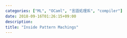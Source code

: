 ```yaml
---
categories: ["ML", "OCaml", "言語処理系", "compiler"]
date: 2018-09-16T01:26:15+09:00
description:
title: "Inside Pattern Machings"
---
```

<section data-markdown
    data-separator="\n===\n"
    data-vertical="\n---\n"
    data-notes="^Note:">
<script type="text/template">
# Inside Pattern Machings
----------------------

<!-- .slide: class="center" -->
===
# About Me
---------
![κeenのアイコン](/images/kappa.png) <!-- .element: style="position:absolute;right:0;z-index:-1" width="20%" -->

 * κeen
 * [ちゅーんさんだよー](https://shindanmaker.com/789932)
 * [@blackenedgold](https://twitter.com/blackenedgold)
 * Github: [KeenS](https://github.com/KeenS)
 * [Idein Inc.](https://idein.jp/)のエンジニア
 * Lisp, ML, Rust, Shell Scriptあたりを書きます

===


<pre>
( ^o^)パターンマッチって便利だなー
( ˘⊖˘) 。o(待てよ？なんでこんなに簡単にコードが書けるんだ)
|コンパイラ|┗(☋｀ )┓三
( ◠‿◠ )☛そこに気づいたか・・・消えてもらう
▂▅▇█▓▒░(’ω’)░▒▓█▇▅▂うわああああああ
</pre>


===
# 発表について
-------------

* 元ネタ [Optimizing Pattern Matching](http://pauillac.inria.fr/~maranget/papers/opat/) (Fabrice Le Fessant, Luc Maranget)
* 自作SMLコンパイラにパターンマッチを入れようとしたら難しかった
  + 「コードを生成」が割と厄介
  + 次の中間言語の設計に影響を与える
    - というか専用の中間言語作るくらいの心意気が必要
* 既存手法を調べたら非自明だった
  + → 既存手法の紹介だけでも価値がありそう
  + → 発表するか
  + (本当は実装までしたかったけど進捗だめです)
* 変数束縛の話はしない


===
# パターンについて
------------------

* パターンは値の集合にマッチする
* ワイルドカードパターンがある
* 直積にマッチするときは _横_ に伸びる
* 直和にマッチするときは _縦_ に伸びる
* パターンをネストするときは _奥_ に伸びる
* パターンが _網羅的_ であるかに関心がある
* 複数マッチする場合は最初のものにマッチする

===

# 例
----

``` standard-ml
case (lx, ly) of
   ([], _) => 1
 | (_, []) => 2
 | (x::xs, y::ys) => 3
```

===
# パターンマッチの実装
---------------------

* いくつか方法がある
  + 素朴なifのチェーン
  + decision tree
  + backtracking automata
* それぞれメリットデメリットがある

===

# ifのチェーン
-------------

``` C
if (lx == [] && true) {
  return 1;
} else if (true && ly == []) {
  return 2;
} else if (lx == [] &&  ly == []) {
  // discriminantとデータは別
  x = lx.0;
  xs = lx.1;
  y = ly.0;
  ys = ly.1;
  return 3;
} else {
  // match fail
}
```

===

# ifのチェーン
-------------

* パターンを1つ1つifで検査する
* 最初に思いつく
* O 素朴
* O 実装が楽
* X 遅い(横、縦、深さ全てに比例)
* X 網羅性検査は別途実装

===
# decision tree
----------------


``` C
swith(lx) {
  case []: return 1;
  case (::): switch (ly) {
    case []: return 2;
    case (::): return 3;
  }
}
```

===
# dicision tree
--------------

* パターンから決定木を作る
  * 直和は `switch` に変換する
  * 直積は `switch` のネストに変換する
  * パターンのネストは`switch`のネストに変換する
* ifのチェーンの次に思いつく
* O 実行が(横幅と深さに)線形
* O 網羅性検査がfor freeでついてくる
* X コードが嵩む(パターンがコピーされうる)

===
# dicision tree
--------------

* 最初に実装しようとした
* パターンがネストしたケースで実装が難しかった
  + 主にデータの持ち方の問題
  + 1つの節の中にネストさせるパターンを集めるのが大変
* 直積とパターンのネストどっちを先にやるかは調べてない
* ORパターンを入れるとdicision diagramになりそう？
  + CFGが欲しくなる

===
# backtracking automata
------------------------

``` 
catch
  catch
    switch lx with
      case []: 1
      default: exit
  with catch
    switch ly with
      case []: 2
      default: exit
  with catch
    switch lx with
      case (::): switch ly with
                   case (::): 3
                   default: exit
      default: exit
with (failwith "Patrtial match")

```

===
# backtracking automata
------------------------

* 順番に検査しつつ失敗したら巻き戻す
  + パターンの並びのままprefixが共通なら共有する
  + 例外とハンドラを使う
* O コードがコンパクト(パターンはコピーされない)
* X dicision treeほど速くない
* O 最適化ができる
  + まずは動くものを作ってあとで高速化

===
# backtracking automata
------------------------

* 今回紹介する内容
* DT vs BA
* 少し正規表現のDFA vs NFAに似てる
  + ただしパターンマッチはコード生成の話
* Backtracking Automataを最適化するとそれなりに速い

===

# イメージ
----------

## if

```
.-.-
.-.-
.-.-
.-.-
```

===

# イメージ
----------

## DT

```
   /
  .
 / \
.
 \./
   \

```

===

# イメージ
----------

## BA

```
.-.-
   \
.-.-
   \
```


===
# 準備
-------
## データ
* データは直和と直積からなるとする
  + intも無限の直和からなるとする
* 値はコンストラクタで作られる
  $v ::= c(v1, .., vn)$
* $パターンへの入力はベクトルで与えられる
  $\vec{v} = (v_1 \cdots v_n)$

===
# 準備
-------
## パターン

* パターンは2つ $p ::=$
  + $\mathbf{_}$ (ワイルドカード)
  + $c(p1, .., pn)$ (コンストラクタ)
* パターンもベクトルになる
  $\vec{p} = (p_1 \cdots p_n)$

===

# 準備
-------
## 節行列

* パターンは節が複数あるので行列になる

``` standard-ml
case (lx, ly) of
   ([], _) => 1
 | (_, []) => 2
 | (_::_, _::_) => 3
```

を

\\[
\begin{equation\*}
(P \to L) = \begin{pmatrix}
[] & \mathbf{\\\_}  & → & 1 \\\\  
\mathbf{\\\_} & [] & → & 1 \\\\  
(::) & (::) & → & 1
\end{pmatrix}
\end{equation\*}
\\]

に

===

# 準備
-------
## ターゲット言語

* `let`バインディング
* `catch l1 with l2` と `exit`
* `switch` 式
  + `default` 節は省いて良い
  + 定義上は`case` に引っかからず `default` もなければUB
  + 実際はそういうコードを吐かない
* フィールドアクセス `field n x`

===
# コンパイル
------------

* 値 $\vec{x}$ を節行列 $P \to L$ にマッチさせるとする
* 手続き $\mathcal{C}((x), P \to L)$ でコンパイルする
* $\vec{x} = (x_1 \cdots x_n)$
* \\[
\begin{equation\*}
(P \to L) = \begin{pmatrix}
p^1\_1 & \cdots & p^1\_n & → & l^1 \\\\  
&        & \vdots &  &  \\\\  
p^m\_1 & \cdots & p^m\_n & → & l^m
\end{pmatrix}
\end{equation\*}
\\]

===
# コンパイル
------------

* ただしパターンは少なくとも1つはあるとする
  + つまり $m > 0$
* 節なしマッチは許可されない or 特別扱いが多いので一般性を損ねない
* 最初はマッチ失敗のガードから始める

``` standard-ml
catch
  C((x), P → L)
with (failwith "Patrtial match")
```

===
# $n == 0$
-------

* $n$ が0、つまりパターンが残っていなければ最初のパターンがマッチする

\\[
\begin{equation\*}
\mathcal{C}((), \begin{pmatrix}
→     & l^1 \\\\  
\vdots &  \\\\  
→     & l^m
\end{pmatrix}) = l^1
\end{equation\*}
\\]

===
# $n > 0$
-------
## (a)変数則

* 最初の列のパターンが全てワイルドカードならマッチさせない。つまり
  $\mathcal{C}(\vec{x}, P \to L) = \mathcal{C}(\vec{x^{\prime}}, P^{\prime} \to L^{\prime})$
* $\vec{x^{\prime}} = (x_2 \cdots x_n)$
* \\[
\begin{equation\*}
(P \to L) = \begin{pmatrix}
p^1\_2 & \cdots & p^1\_n & → & l^1 \\\\  
&        & \vdots &  &  \\\\  
p^m\_2 & \cdots & p^m\_n & → & l^m
\end{pmatrix}
\end{equation\*}
\\]


===
# $n > 0$
-------
## (b)コンストラクタ則

* 最初の列のパターンが全てコンストラクタならコンストラクタ毎に分解する
* 雑にいうとこうなる

```
switch x1 with
  case c1: C(...)
  case c2: C(...)
     ...
  default: exit
```

===
# $n > 0$
-------
## (b)コンストラクタ則
* コンストラクタ $c$ に特殊化された節行列$\mathcal{S}(c, P \to L)$を次のように定義する
  + $p^i_1 = c(q^i1, \cdots, q^i_a)$のとき$q^1\_2 \cdots q^1\_a p^1\_2 \cdots p^1\_n \to l^1$
  + $p^i_1$ が $c^{\prime} \not= c$ のときナシ
* 各コンストラクタの腕を以下のようにする

```
(let (y_1 (field 0 x_1)) ... (y_a (field (a-1) x_1))
  C((y_1, ..., y_a, x_2, ..., x_n), S(c, P → L)))
```


===
# $n > 0$
-------
## (c) ORパターン則

* ORパターンは扱わないので飛ばす
* 元論文だとORパターンの最適化も扱っており重要

===
# $n > 0$
-------
## (d) 混合則

* 上記どのルールにも当てはまらない場合は節行列を2分割する
  + 先頭から(a), (b), (c)のどれかが適用できる最大の集合を前半、残りを後半とする
* コードは以下のように生成する

```
catch
  C(\vec{x}, P_1 → L_1)
with C(\vec{x}, P_2 → L_2)
```

# 例
----

``` standard-ml
case (lx, ly) of
   ([], _) => 1
 | (_, []) => 2
 | (x::xs, y::ys) => 3
```

===
# 例
-----

* 混合則を2回適用する

``` standard-ml
catch
  catch
    C((lx ly), ([] _ → 1))
  with catch
    C((lx ly), (_ [] → 2))
  with C((lx ly), (x::xs y::ys → 3))
with (failwith "Patrtial match")
```



===
# 例
-----

* 順にコンストラクタ則、変数則、コンストラクタ則を適用する

```
catch
  catch
    switch lx with
      case []: C((ly), (_ → 1))
      default: exit
  with catch
      C((ly), (_ → 2))
  with switch lx with
         case (::): C((ly), (y::ys → 3))
         default: exit
with (failwith "Patrtial match")

```


===
# 例
-----

* 順に変数則、コンストラクタ則、コンストラクタ則を適用する


```
catch
  catch
    switch lx with
      case []: C((), (→ 1))
  with catch
    switch ly with
      case []: C((), (→ 1))
      default: exit
  with switch lx with
         case (::): switch ly with
                      case (::): C((), (→ 3))
                      default: exit
with (failwith "Patrtial match")

```

===
# 例
-----
* n == 0のケースで終了



```
catch
  catch
    switch lx with
      case []: 1
      default: exit
  with catch
    switch ly with
      case []: 1
      default: exit
  with switch lx with
         case (::): switch ly with
                      case (::): 3
                      default: exit
         default: exit
with (failwith "Patrtial match")

```

===

# 最適化(概要)
--------

* 初手3分割だった
* 2節目と3節目が入れ替わってたら2分割で済んでた
* 勝手に入れ替えればいいのでは？
  + ただしマッチの順番を変えてはいけない
* → マッチの順番を変えずに入れ替えられる条件を調べよう
* 他にはバックトラックで遠くに飛ぶためにcatchにラベルを付けたり
* 続きは論文で

===
# まとめ
---------

* パターンマッチには少なくとも3種類の実装があるよ
* そのうちバックトラッキングのアルゴリズムを紹介したよ
  + 変数とORパターンは紹介してないよ
* 最適化もありうるよ
  + 紹介してないよ




</script>
</section>
